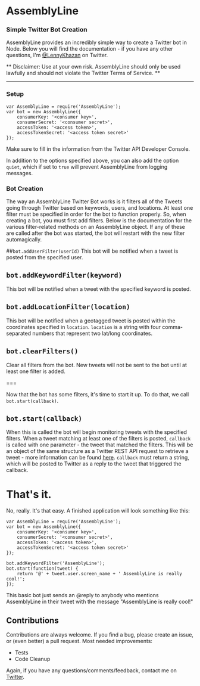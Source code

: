 # AssemblyLine
### Simple Twitter Bot Creation


AssemblyLine provides an incredibly simple way to create a Twitter bot in Node. Below you will find the documentation  - if you have any other questions, I'm [@LennyKhazan](http://twitter.com/LennyKhazan) on Twitter.

** Disclaimer: Use at your own risk. AssemblyLine should only be used lawfully and should not violate the Twitter Terms of Service. **

---

### Setup

    var AssemblyLine = require('AssemblyLine');
    var bot = new AssemblyLine({
	    consumerKey: '<consumer key>',
    	consumerSecret: '<consumer secret>',
    	accessToken: '<access token>',
    	accessTokenSecret: '<access token secret>'
    });

Make sure to fill in the information from the Twitter API Developer Console.

In addition to the options specified above, you can also add the option `quiet`, which if set to `true` will prevent AssemblyLine from logging messages.

### Bot Creation

The way an AssemblyLine Twitter Bot works is it filters all of the Tweets going through Twitter based on keywords, users, and locations. At least one filter must be specified in order for the bot to function properly. So, when creating a bot, you must first add filters. Below is the documentation for the various filter-related methods on an AssemblyLine object. If any of these are called after the bot was started, the bot will restart with the new filter automagically.


##`bot.addUserFilter(userId)`
This bot will be notified when a tweet is posted from the specified user.

## `bot.addKeywordFilter(keyword)`
This bot will be notified when a tweet with the specified  keyword is posted.

## `bot.addLocationFilter(location)`
This bot will be notified when a geotagged tweet is posted within the coordinates specified in `location`. `location` is a string with four comma-separated numbers that represent two lat/long coordinates.

## `bot.clearFilters()`
Clear all filters from the bot. New tweets will not be sent to the bot until at least one filter is added.

===

Now that the bot has some filters, it's time to start it up. To do that, we call `bot.start(callback)`.

## `bot.start(callback)`
When this is called the bot will begin monitoring tweets with the specified filters. When a tweet matching at least one of the filters is posted, `callback` is called with one parameter - the tweet that matched the filters. This will be an object of the same structure as a Twitter REST API request to retrieve a tweet - more information can be found [here](https://dev.twitter.com/docs/api/1.1/get/statuses/show/%3Aid). `callback` must return a string, which will be posted to Twitter as a reply to the tweet that triggered the callback.

# That's it.

No, really. It's that easy. A finished application will look something like this: 

    var AssemblyLine = require('AssemblyLine');
    var bot = new AssemblyLine({
	    consumerKey: '<consumer key>',
    	consumerSecret: '<consumer secret>',
	    accessToken: '<access token>',
    	accessTokenSecret: '<access token secret>'
    });

    bot.addKeywordFilter('AssemblyLine');
    bot.start(function(tweet) {
	    return '@' + tweet.user.screen_name + ' AssemblyLine is really cool!';
    });

This basic bot just sends an @reply to anybody who mentions AssemblyLine in their tweet with the message "AssemblyLine is really cool!"

## Contributions

Contributions are always welcome. If you find a bug, please create an issue, or (even better) a pull request. Most needed improvements:

- Tests
- Code Cleanup

Again, if you have any questions/comments/feedback, contact me on [Twitter](http://twitter.com/LennyKhazan).